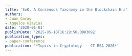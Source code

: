 ```yaml
---
title: 'SoK: A Consensus Taxonomy in the Blockchain Era'
authors:
- Juan Garay
- Aggelos Kiayias
date: '2020-01-01'
publishDate: '2025-05-18T16:29:50.088309Z'
publication_types:
- paper-conference
publication: '*Topics in Cryptology -- CT-RSA 2020*'
---
```

